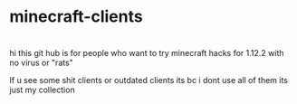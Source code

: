 # minecraft-clients
#



hi this git hub is for people who want to try minecraft hacks for 1.12.2 with no virus or "rats"


If u see some shit clients or outdated clients its bc i dont use all of them its just my collection
 
